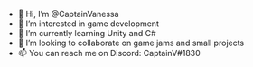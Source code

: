 - 👋 Hi, I’m @CaptainVanessa
- 👀 I’m interested in game development
- 🌱 I’m currently learning Unity and C#
- 💞️ I’m looking to collaborate on game jams and small projects
- 📫 You can reach me on Discord: CaptainV#1830
